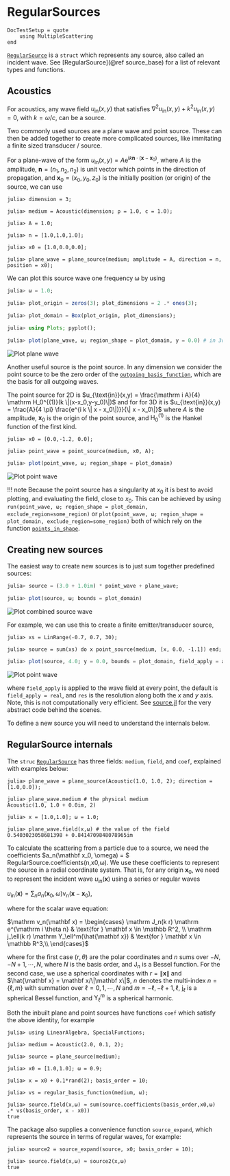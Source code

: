 # RegularSources

```@meta
DocTestSetup = quote
    using MultipleScattering
end
```
[`RegularSource`](@ref) is a `struct` which represents any source, also called an incident wave. See [RegularSource](@ref source_base) for a list of relevant types and functions.

## Acoustics

For acoustics, any wave field $u_{\text{in}}(x,y)$ that satisfies $\nabla^2 u_{\text{in}}(x,y) + k^2 u_{\text{in}}(x,y) = 0$, with $k = \omega/c$, can be a source.

Two commonly used sources are a plane wave and point source. These can then be added together to create more complicated sources, like immitating a finite sized transducer / source.

For a plane-wave of the form $u_{\text{in}}(x,y) = A \mathrm e^{\mathrm i k \mathbf n \cdot (\mathbf x - \mathbf x_0)}$, where $A$ is the amplitude, $\mathbf n = (n_1,n_2,n_2)$ is unit vector which points in the direction of propagation, and $\mathbf x_0 = (x_0,y_0,z_0)$ is the initially position (or origin) of the source, we can use
```jldoctest intro
julia> dimension = 3;

julia> medium = Acoustic(dimension; ρ = 1.0, c = 1.0);

julia> A = 1.0;

julia> n = [1.0,1.0,1.0];

julia> x0 = [1.0,0.0,0.0];

julia> plane_wave = plane_source(medium; amplitude = A, direction = n, position = x0);
```

We can plot this source wave one frequency ω by using
```julia
julia> ω = 1.0;

julia> plot_origin = zeros(3); plot_dimensions = 2 .* ones(3);

julia> plot_domain = Box(plot_origin, plot_dimensions);

julia> using Plots; pyplot();

julia> plot(plane_wave, ω; region_shape = plot_domain, y = 0.0) # in 3d currently only x-z slices are plotted for a given fixed y
```
![Plot plane wave](../assets/plane-wave.png)

Another useful source is the point source. In any dimension we consider the point source to be the zero order of the [`outgoing_basis_function`](@ref), which are the basis for all outgoing waves.

The point source for 2D is $u_{\text{in}}(x,y) = \frac{\mathrm i A}{4} \mathrm H_0^{(1)}(k \|(x-x_0,y-y_0)\|)$ and for
for 3D it is $u_{\text{in}}(x,y) = \frac{A}{4 \pi} \frac{e^{i k  \| x -  x_0\|)}}{\| x -  x_0\|}$ where $A$ is the amplitude,  $\mathbf x_0$ is the origin of the point source, and $\mathrm H_0^{(1)}$ is the Hankel function of the first kind.

```jldoctest intro
julia> x0 = [0.0,-1.2, 0.0];

julia> point_wave = point_source(medium, x0, A);
```
```julia
julia> plot(point_wave, ω; region_shape = plot_domain)
```
![Plot point wave](../assets/point-wave.png)

!!! note
    Because the point source has a singularity at $x_0$ it is best to avoid plotting, and evaluating the field, close to $x_0$. This can be achieved by using `run(point_wave, ω; region_shape = plot_domain, exclude_region=some_region)` or `plot(point_wave, ω; region_shape = plot_domain, exclude_region=some_region)` both of which rely on the function [`points_in_shape`](@ref).

## Creating new sources

The easiest way to create new sources is to just sum together predefined sources:

```julia
julia> source = (3.0 + 1.0im) * point_wave + plane_wave;

julia> plot(source, ω; bounds = plot_domain)
```
![Plot combined source wave](../assets/combined-source.png)

For example, we can use this to create a finite emitter/transducer source,
```jldoctest intro
julia> xs = LinRange(-0.7, 0.7, 30);

julia> source = sum(xs) do x point_source(medium, [x, 0.0, -1.1]) end;
```
```julia
julia> plot(source, 4.0; y = 0.0, bounds = plot_domain, field_apply = abs, res = 40)
```
![Plot point wave](../assets/transducer-source.png)

where `field_apply` is applied to the wave field at every point, the default is `field_apply = real`, and `res` is the resolution along both the $x$ and $y$ axis. Note, this is not computationally very efficient. See [source.jl](../../../src/source.jl) for the very abstract code behind the scenes.

To define a new source you will need to understand the internals below.

## RegularSource internals

The `struc` [`RegularSource`](@ref) has three fields: `medium`, `field`, and `coef`, explained with examples below:
```jldoctest intro
julia> plane_wave = plane_source(Acoustic(1.0, 1.0, 2); direction = [1.0,0.0]);

julia> plane_wave.medium # the physical medium
Acoustic(1.0, 1.0 + 0.0im, 2)

julia> x = [1.0,1.0]; ω = 1.0;

julia> plane_wave.field(x,ω) # the value of the field
0.5403023058681398 + 0.8414709848078965im
```

To calculate the scattering from a particle due to a source, we need the coefficients $a_n(\mathbf x_0, \omega) = $ RegularSource.coefficients(n,x0,ω). We use these coefficients to represent the source in a radial coordinate system. That is, for any origin $\mathbf x_0$, we need to represent the incident wave $u_{\text{in}}(\mathbf x)$ using a series or regular waves

$u_{\text{in}}(\mathbf x) = \sum_n a_n(\mathbf x_0, \omega) \mathrm v_n(\mathbf x - \mathbf x_0),$  

where for the scalar wave equation:

$\mathrm v_n(\mathbf x) = \begin{cases}
   \mathrm J_n(k r) \mathrm e^{\mathrm i \theta n} & \text{for } \mathbf x \in \mathbb R^2, \\
   \mathrm j_\ell(k r) \mathrm Y_\ell^m(\hat{\mathbf x}) & \text{for } \mathbf x \in \mathbb R^3,\\
\end{cases}$

where for the first case $(r,\theta)$ are the polar coordinates and $n$ sums over $-N,-N+1, \cdots, N$, where $N$ is the basis order, and $\mathrm J_n$ is a Bessel function.
For the second case, we use a spherical coordinates with $r = \| \mathbf x\|$ and $\hat{\mathbf x} = \mathbf x/\|\mathbf x\|$, $n$ denotes the multi-index $n=\{\ell,m\}$ with summation over $\ell = 0, 1, \cdots,N$ and $m=-\ell,-\ell+1,\ell$, $\mathrm j_\ell$ is a spherical Bessel function, and $\mathrm Y_\ell^m$ is a spherical harmonic.

Both the inbuilt plane and point sources have functions `coef` which satisfy the above identity, for example
```jldoctest intro
julia> using LinearAlgebra, SpecialFunctions;

julia> medium = Acoustic(2.0, 0.1, 2);

julia> source = plane_source(medium);

julia> x0 = [1.0,1.0]; ω = 0.9;

julia> x = x0 + 0.1*rand(2); basis_order = 10;

julia> vs = regular_basis_function(medium, ω);

julia> source.field(x,ω) ≈ sum(source.coefficients(basis_order,x0,ω) .* vs(basis_order, x - x0))
true
```

The package also supplies a convenience function `source_expand`, which represents the source in terms of regular waves, for example:  
```jldoctest intro
julia> source2 = source_expand(source, x0; basis_order = 10);

julia> source.field(x,ω) ≈ source2(x,ω)
true
```
